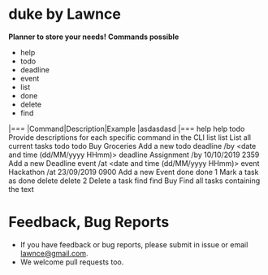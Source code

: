 # duke by Lawnce

**Planner to store your needs!**
**Commands possible**

* help
* todo
* deadline
* event
* list
* done
* delete
* find

|===
|Command|Description|Example
|asdasdasd
|===
help	help todo	Provide descriptions for each specific command in the CLI
list	list	List all current tasks
todo <todo name>	todo Buy Groceries	Add a new todo
deadline <deadline name> /by <date and time (dd/MM/yyyy HHmm)>	deadline Assignment /by 10/10/2019 2359	Add a new Deadline
event <event name> /at <date and time (dd/MM/yyyy HHmm)>	event Hackathon /at 23/09/2019 0900	Add a new Event
done <task serial no>	done 1	Mark a task as done
delete <task serial no>	delete 2	Delete a task
find <text>	find Buy	Find all tasks containing the text

# Feedback, Bug Reports

* If you have feedback or bug reports, please submit in issue or email lawnce@gmail.com.
* We welcome pull requests too.
